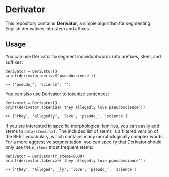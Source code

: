 # Derivator

This repository contains **Derivator**, a simple algorithm for segmenting English derivatives into stem and affixes.

## Usage

You can use Derivator to segment individual words into prefixes, stem, and suffixes:

```
derivator = Derivator()
print(derivator.derive('pseudoscience'))

>> ('pseudo_', 'science', '')
``` 

You can also use Derivator to tokenize sentences:

```
derivator = Derivator()
print(derivator.tokenize('they allegedly love pseudoscience'))

>> ['they', 'allegedly', 'love', 'pseudo_', 'science']
``` 

If you are interested in specific morphological families, you can easily add stems to `data/stems.txt`. 
The included list of stems is a filtered version of the BERT vocabulary,
which contains many morphologically complex words.
For a more aggressive segmentation, you can specify that Derivator should only use the `n_stems` most frequent stems:
```
derivator = Derivator(n_stems=5000)
print(derivator.tokenize('they allegedly love pseudoscience'))

>> ['they', 'alleged', _ly', 'love', 'pseudo_', 'science']
``` 